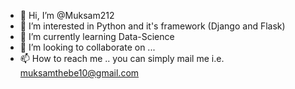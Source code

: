 - 👋 Hi, I’m @Muksam212
- 👀 I’m interested in Python and it's framework (Django and Flask)
- 🌱 I’m currently learning Data-Science
- 💞️ I’m looking to collaborate on ...
- 📫 How to reach me .. you can simply mail me i.e. muksamthebe10@gmail.com

<!---
Muksam212/Muksam212 is a ✨ special ✨ repository because its `README.md` (this file) appears on your GitHub profile.
You can click the Preview link to take a look at your changes.
--->
